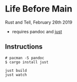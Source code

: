 # Life Before Main

Rust and Tell, February 26th 2019

* requires pandoc and [just]

[just]: https://github.com/casey/just

## Instructions

``` text
# pacman -S pandoc
$ cargo install just
 
just build
just watch
```
